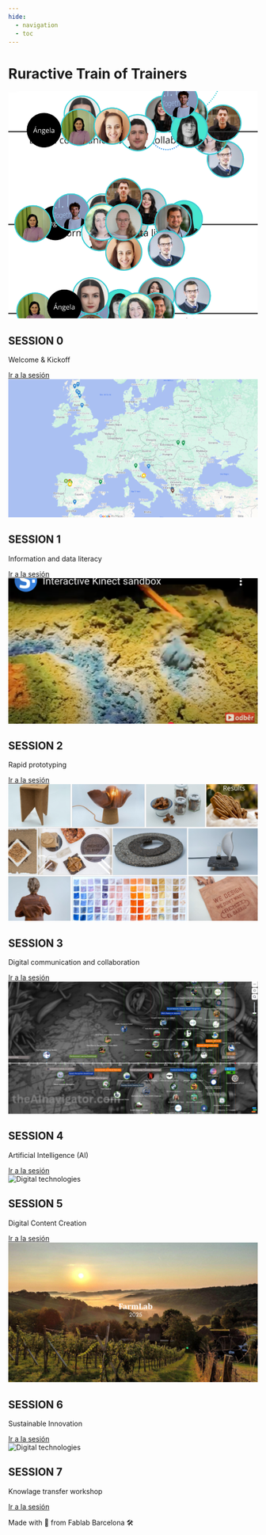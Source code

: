 ```yaml
---
hide:
  - navigation
  - toc
---
```


# Ruractive Train of Trainers


<!-- Agrega este código a tu archivo .md -->

<div class="image-grid">
  <div class="image-card session-0">
    <img src="images/s0.png" alt="Session background" class="bg-image">
    <div class="title-container">
      <h2 class="title">SESSION 0</h2>
      <p class="subtitle">Welcome & Kickoff</p>
    </div>
    <a href="sessions/00" class="card-link">Ir a la sesión</a>
  </div>

  <div class="image-card session-1">
    <img src="images/s1.png" alt="Another session background" class="bg-image">
    <div class="title-container">
      <h2 class="title">SESSION 1</h2>
      <p class="subtitle">Information and data literacy</p>
    </div>
    <a href="sessions/01" class="card-link">Ir a la sesión</a>
  </div>

  <div class="image-card session-2">
    <img src="images/s2.png" alt="Digital technologies" class="bg-image">
    <div class="title-container">
      <h2 class="title">SESSION 2</h2>
      <p class="subtitle">Rapid prototyping</p>
    </div>
    <a href="sessions/02" class="card-link">Ir a la sesión</a>
  </div>

  <div class="image-card session-1">
    <img src="images/s3.png" alt="Session background" class="bg-image">
    <div class="title-container">
      <h2 class="title">SESSION 3</h2>
      <p class="subtitle">Digital communication and collaboration</p>
    </div>
    <a href="sessions/03" class="card-link">Ir a la sesión</a>
  </div>

  <div class="image-card session-2">
    <img src="images/s4.png" alt="Another session background" class="bg-image">
    <div class="title-container">
      <h2 class="title">SESSION 4</h2>
      <p class="subtitle">Artificial Intelligence (AI)</p>
    </div>
    <a href="sessions/04" class="card-link">Ir a la sesión</a>
  </div>

  <div class="image-card session-0">
    <img src="images/s5.png" alt="Digital technologies" class="bg-image">
    <div class="title-container">
      <h2 class="title">SESSION 5</h2>
      <p class="subtitle">Digital Content Creation</p>
    </div>
    <a href="sessions/05" class="card-link">Ir a la sesión</a>
  </div>

  <div class="image-card session-2">
    <img src="images/s6.png" alt="Digital technologies" class="bg-image">
    <div class="title-container">
      <h2 class="title">SESSION 6</h2>
      <p class="subtitle">Sustainable Innovation</p>
    </div>
    <a href="sessions/06" class="card-link">Ir a la sesión</a>
  </div>

  <div class="image-card session-2">
    <img src="images/stbd.png" alt="Digital technologies" class="bg-image">
    <div class="title-container">
      <h2 class="title">SESSION 7</h2>
      <p class="subtitle">Knowlage transfer workshop</p>
    </div>
    <a href="sessions/tbd" class="card-link">Ir a la sesión</a>
  </div>
</div>


Made with :purple_heart: from Fablab Barcelona :hammer_and_wrench:
